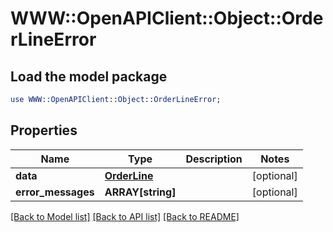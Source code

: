 # WWW::OpenAPIClient::Object::OrderLineError

## Load the model package
```perl
use WWW::OpenAPIClient::Object::OrderLineError;
```

## Properties
Name | Type | Description | Notes
------------ | ------------- | ------------- | -------------
**data** | [**OrderLine**](.md) |  | [optional] 
**error_messages** | **ARRAY[string]** |  | [optional] 

[[Back to Model list]](../README.md#documentation-for-models) [[Back to API list]](../README.md#documentation-for-api-endpoints) [[Back to README]](../README.md)


